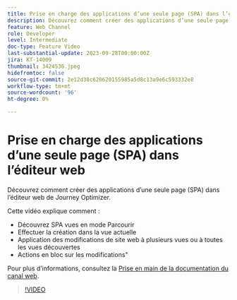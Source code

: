 ```yaml
---
title: Prise en charge des applications d’une seule page (SPA) dans l’éditeur web
description: Découvrez comment créer des applications d’une seule page (SPA) dans l’éditeur web de Journey Optimizer.
feature: Web Channel
role: Developer
level: Intermediate
doc-type: Feature Video
last-substantial-update: 2023-09-28T00:00:00Z
jira: KT-14009
thumbnail: 3424536.jpeg
hidefromtoc: false
source-git-commit: 2e12d30c620620155985a5d8c13a9e6c593332e8
workflow-type: tm+mt
source-wordcount: '96'
ht-degree: 0%

---
```



# Prise en charge des applications d’une seule page (SPA) dans l’éditeur web

Découvrez comment créer des applications d’une seule page (SPA) dans l’éditeur web de Journey Optimizer.

Cette vidéo explique comment :

* Découvrez SPA vues en mode Parcourir
* Effectuer la création dans la vue actuelle
* Application des modifications de site web à plusieurs vues ou à toutes les vues découvertes
* Actions en bloc sur les modifications&quot;

Pour plus d’informations, consultez la [Prise en main de la documentation du canal web](https://experienceleague.adobe.com/docs/journey-optimizer/using/web/get-started-web.html).

>[!VIDEO](https://video.tv.adobe.com/v/3424536/?learn=on)
